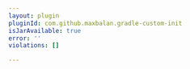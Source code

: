 ```yaml
---
layout: plugin
pluginId: com.github.maxbalan.gradle-custom-init
isJarAvailable: true
error: ''
violations: []

---
```

